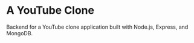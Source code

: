 # A YouTube Clone

Backend for a YouTube clone application built with Node.js, Express, and MongoDB.